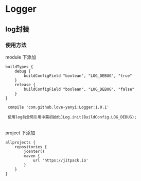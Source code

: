 # Logger
## log封装

### 使用方法

module 下添加

    buildTypes {
        debug {
            buildConfigField "boolean", "LOG_DEBUG", "true"
        }
        release {
            buildConfigField "boolean", "LOG_DEBUG", "false"
        }
    }

     compile 'com.github.love-yanyi:Logger:1.0.1'

     使用log前全局引用中需初始化JLog.init(BuildConfig.LOG_DEBUG);

<br/>
project 下添加

    allprojects {
        repositories {
            jcenter()
            maven {
                url 'https://jitpack.io'
            }
        }
    }

<br/>
